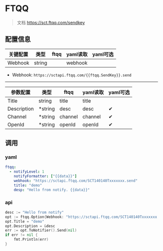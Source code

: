 # FTQQ

> 文档 https://sct.ftqq.com/sendkey

## 配置信息

| 关键配置    | 类型     | ftqq  | yaml读取  | yaml可选 |
|---------|--------|-------|---------|--------|
| Webhook | string |       | webhook |        |

- Webhook: `https://sctapi.ftqq.com/{{ftqq.SendKey}}.send`

---

| 参数配置        | 类型      | ftqq    | yaml读取  | yaml可选 |
|-------------|---------|---------|---------|--------|
| Title       | string  | title   | title   |        |
| Description | *string | desc    | desc    | ✔      |
| Channel     | *string | channel | channel | ✔      |
| OpenId      | *string | openId  | openId  | ✔      |

## 调用
### yaml

```yaml
ftqq:
  - notifyLevel: 1
    notifyFormatter: ["{{data}}"]
    webhook: "https://sctapi.ftqq.com/SCT140140Txxxxxxx.send"
    title: "demo"
    desp: "Hello from notify. {{data}}"
```

### api

```go
desc := "Hello from notify"
opt := ftqq.Option{Webhook: "https://sctapi.ftqq.com/SCT140140Txxxxxxx.send"}
opt.Title = "demo"
opt.Description = &desc
err := opt.ToNotifier().Send(nil)
if err != nil {
    fmt.Println(err)
}
```